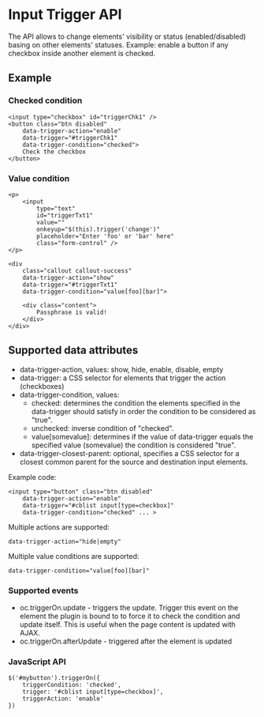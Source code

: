 # Input Trigger API

The API allows to change elements' visibility or status (enabled/disabled) basing on other elements' statuses. Example: enable a button if any checkbox inside another element is checked.

## Example

### Checked condition

    <input type="checkbox" id="triggerChk1" />
    <button class="btn disabled"
        data-trigger-action="enable"
        data-trigger="#triggerChk1"
        data-trigger-condition="checked">
        Check the checkbox
    </button>

### Value condition

    <p>
        <input
            type="text"
            id="triggerTxt1"
            value=""
            onkeyup="$(this).trigger('change')"
            placeholder="Enter 'foo' or 'bar' here"
            class="form-control" />
    </p>

    <div
        class="callout callout-success"
        data-trigger-action="show"
        data-trigger="#triggerTxt1"
        data-trigger-condition="value[foo][bar]">

        <div class="content">
            Passphrase is valid!
        </div>
    </div>


## Supported data attributes

- data-trigger-action, values: show, hide, enable, disable, empty
- data-trigger: a CSS selector for elements that trigger the action (checkboxes)
- data-trigger-condition, values:
    - checked: determines the condition the elements specified in the data-trigger should satisfy in order the condition to be considered as "true".
    - unchecked: inverse condition of "checked".
    - value[somevalue]: determines if the value of data-trigger equals the specified value (somevalue) the condition is considered "true".
- data-trigger-closest-parent: optional, specifies a CSS selector for a closest common parent for the source and destination input elements.

Example code:

    <input type="button" class="btn disabled"
        data-trigger-action="enable"
        data-trigger="#cblist input[type=checkbox]"
        data-trigger-condition="checked" ... >

Multiple actions are supported:

    data-trigger-action="hide|empty"

Multiple value conditions are supported:

    data-trigger-condition="value[foo][bar]"


### Supported events

- oc.triggerOn.update - triggers the update. Trigger this event on the element the plugin is bound to to force it to check the condition and update itself. This is useful when the page content is updated with AJAX.
- oc.triggerOn.afterUpdate - triggered after the element is updated

### JavaScript API

    $('#mybutton').triggerOn({
        triggerCondition: 'checked',
        trigger: '#cblist input[type=checkbox]',
        triggerAction: 'enable'
    })
